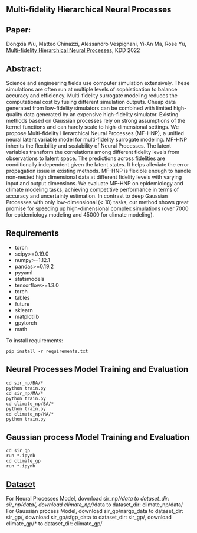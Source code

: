 
## Multi-fidelity Hierarchical Neural Processes
## Paper: 
Dongxia Wu, Matteo Chinazzi, Alessandro Vespignani, Yi-An Ma, Rose Yu, [Multi-fidelity Hierarchical Neural Processes](https://arxiv.org/abs/2206.04872), 
KDD 2022

## Abstract:
Science and engineering fields use computer simulation extensively. These simulations are often run at multiple levels of sophistication to balance 
accuracy and efficiency. Multi-fidelity surrogate modeling reduces the computational cost by fusing different simulation outputs. Cheap data generated 
from low-fidelity simulators can be combined with limited high-quality data generated by an expensive high-fidelity simulator. Existing methods based 
on Gaussian processes rely on strong assumptions of the kernel functions and can hardly scale to high-dimensional settings. We propose Multi-fidelity 
Hierarchical Neural Processes (MF-HNP), a unified neural latent variable model for multi-fidelity surrogate modeling. MF-HNP inherits the flexibility 
and scalability of Neural Processes. The latent variables transform the correlations among different fidelity levels from observations to latent space. 
The predictions across fidelities are conditionally independent given the latent states. It helps alleviate the error propagation issue in existing 
methods. MF-HNP is flexible enough to handle non-nested high dimensional data at different fidelity levels with varying input and output dimensions. 
We evaluate MF-HNP on epidemiology and climate modeling tasks, achieving competitive performance in terms of accuracy and uncertainty estimation. 
In contrast to deep Gaussian Processes with only low-dimensional (< 10) tasks, our method shows great promise for speeding up high-dimensional 
complex simulations (over 7000 for epidemiology modeling and 45000 for climate modeling).

## Requirements
* torch
* scipy>=0.19.0
* numpy>=1.12.1
* pandas>=0.19.2
* pyyaml
* statsmodels
* tensorflow>=1.3.0
* torch
* tables
* future
* sklearn
* matplotlib
* gpytorch
* math

To install requirements:
```
pip install -r requirements.txt
```
## Neural Processes Model Training and Evaluation
```
cd sir_np/BA/*
python train.py
cd sir_np/MA/*
python train.py
cd climate_np/BA/*
python train.py
cd climate_np/MA/*
python train.py
```
## Gaussian process Model Training and Evaluation
```
cd sir_gp
run *.ipynb
cd climate_gp
run *.ipynb
```

## [Dataset](https://drive.google.com/drive/folders/1osXBkuDuzSmB8__2r3lLoOLHIXqju3G2?usp=sharing)
For Neural Processes Model, download sir_np/*/data to dataset_dir: sir_np/data/, download climate_np/*/data to dataset_dir: climate_np/data/  
For Gaussian process Model, download sir_gp/nargp_data to dataset_dir: sir_gp/, download sir_gp/sfgp_data to dataset_dir: sir_gp/, 
download climate_gp/* to dataset_dir: climate_gp/


<!-- ## Cite
```
@article{wu2022multi,
  title={Multi-fidelity Hierarchical Neural Processes},
  author={Wu, Dongxia and Chinazzi, Matteo and Vespignani, Alessandro and Ma, Yi-An and Yu, Rose},
  journal={arXiv preprint arXiv:2206.04872},
  year={2022}
}
``` -->

